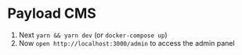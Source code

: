 # Payload CMS

1. Next `yarn && yarn dev` (or `docker-compose up`)
1. Now `open http://localhost:3000/admin` to access the admin panel
